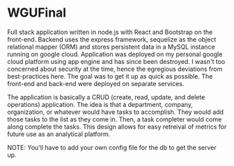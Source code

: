 # WGUFinal

Full stack application written in node.js with React and Bootstrap on the front-end. Backend uses the express framework,
sequelize as the object relational mapper (ORM) and stores persistent data in a MySQL instance running on google cloud. 
Application was deployed on my personal google cloud platform using app engine and has since been destroyed. I wasn't too concerned about security
at the time, hence the egregious deviations from best-practices here. The goal was to get it up as quick as possible. The front-end and back-end were deployed on separate services.

The application is basically a CRUD (create, read, update, and delete operations) application. The idea is that a department, company, organization, or whatever
would have tasks to accomplish. They would add those tasks to the list as they come in. Then, a task completer would come along complete the tasks. This design allows
for easy retreival of metrics for future use as an analytical platform.

NOTE: You'll have to add your own config file for the db to get the server up.
